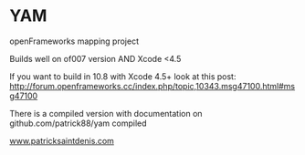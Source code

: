YAM
===

openFrameworks mapping project

Builds well on of007 version AND Xcode <4.5 

If you want to build in 10.8 with Xcode 4.5+ look at this post:
http://forum.openframeworks.cc/index.php/topic,10343.msg47100.html#msg47100

There is a compiled version with documentation on github.com/patrick88/yam compiled

www.patricksaintdenis.com